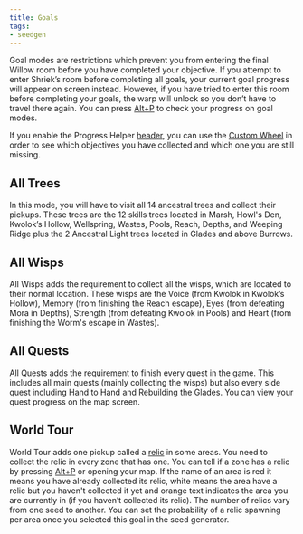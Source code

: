 ```yaml
---
title: Goals
tags:
- seedgen
---
```


Goal modes are restrictions which prevent you from entering the final Willow room before you have completed your objective. If you attempt to enter Shriek’s room before completing all goals, your current goal progress will appear on screen instead. However, if you have tried to enter this room before completing your goals, the warp will unlock so you don’t have to travel there again. 
You can press [Alt+P](/features/special-commands) to check your progress on goal modes.

If you enable the Progress Helper [header](/seedgen/headers), you can use the [Custom Wheel](/features/custom-wheel) in order to see which objectives you have collected and which one you are still missing.

## All Trees 

In this mode, you will have to visit all 14 ancestral trees and collect their pickups. These trees are the 12 skills trees located in Marsh, Howl's Den, Kwolok’s Hollow, Wellspring, Wastes, Pools, Reach, Depths, and Weeping Ridge plus the 2 Ancestral Light trees located in Glades and above Burrows.

## All Wisps 

All Wisps adds the requirement to collect all the wisps, which are located to their normal location. These wisps are the Voice (from Kwolok in Kwolok’s Hollow), Memory (from finishing the Reach escape), Eyes (from defeating Mora in Depths), Strength (from defeating Kwolok in Pools) and Heart (from finishing the Worm's escape in Wastes).

## All Quests 

All Quests adds the requirement to finish every quest in the game. This includes all main quests (mainly collecting the wisps) but also every side quest including Hand to Hand and Rebuilding the Glades. You can view your quest progress on the map screen.

## World Tour 

World Tour adds one pickup called a [relic](/features/new-items) in some areas. You need to collect the relic in every zone that has one. You can tell if a zone has a relic by pressing [Alt+P](/features/special-commands) or opening your map. If the name of an area is red it means you have already collected its relic, white means the area have a relic but you haven't collected it yet and orange text indicates the area you are currently in (if you haven’t collected its relic). The number of relics vary from one seed to another. You can set the probability of a relic spawning per area once you selected this goal in the seed generator.